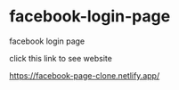 # facebook-login-page
facebook login page


click this link to see website

https://facebook-page-clone.netlify.app/
